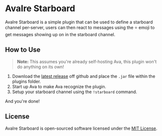 AvaIre Starboard
================

AvaIre Starboard is a simple plugin that can be used to define a starboard channel per-server, users can then react to messages using the ⭐ emoji to get messages showing up on in the starboard channel.

## How to Use

> **Note:** This assumes you're already self-hosting Ava, this plugin won't do anything on its own!

1. Download the [latest release](https://github.com/avaire/starboard-plugin/releases) off github and place the `.jar` file within the plugins folder.
2. Start up Ava to make Ava recognize the plugin.
3. Setup your starboard channel using the `!starboard` command.

And you're done!

## License

AvaIre Starboard is open-sourced software licensed under the [MIT License](https://opensource.org/licenses/MIT).
